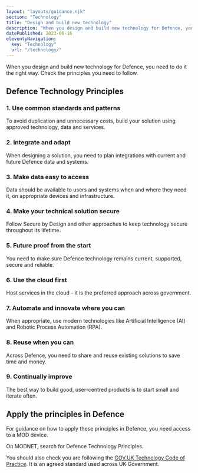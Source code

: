 ```yaml
---
layout: "layouts/guidance.njk"
section: "Technology"
title: "Design and build new technology"
description: "When you design and build new technology for Defence, you need to do it right. Check the principles you need to follow."
datePublished: 2023-06-16
eleventyNavigation:
  key: "Technology"
  url: "/technology/"
---
```


When you design and build new technology for Defence, you need to do it the right way. Check the principles you need to follow.

## Defence Technology Principles

### 1. Use common standards and patterns
To avoid duplication and unnecessary costs, build your solution using approved technology, data and services.

### 2. Integrate and adapt
When designing a solution, you need to plan integrations with current and future Defence data and systems.

### 3. Make data easy to access
Data should be available to users and systems when and where they need it, on appropriate devices and infrastructure.

### 4. Make your technical solution secure
Follow Secure by Design and other approaches to keep technology secure throughout its lifetime.

### 5. Future proof from the start
You need to make sure Defence technology remains current, supported, secure and reliable.

### 6. Use the cloud first
Host services in the cloud - it is the preferred approach across government. 

### 7. Automate and innovate where you can
When appropriate, use modern technologies like Artificial Intelligence (AI) and Robotic Process Automation (RPA).

### 8. Reuse when you can
Across Defence, you need to share and reuse existing solutions to save time and money.

### 9. Continually improve
The best way to build good, user-centred products is to start small and iterate often.

## Apply the principles in Defence

For guidance on how to apply these principles in Defence, you need access to a MOD device.

On MODNET, search for Defence Technology Principles.

You should also check you are following the [GOV.UK Technology Code of Practice](https://www.gov.uk/guidance/the-technology-code-of-practice). It is an agreed standard used across UK Government.
